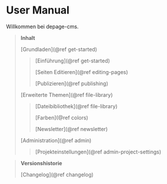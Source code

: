 User Manual
======================

Willkommen bei depage-cms.


> **Inhalt**
>
> [Grundladen](@ref get-started)
>
> > [Einführung](@ref get-started)
> >
> > [Seiten Editieren](@ref editing-pages)
> >
> > [Publizieren](@ref publishing)
>
> [Erweiterte Themen](@ref file-library)
>
> > [Dateibibliothek](@ref file-library)
> >
> > [Farben](@ref colors)
> >
> > [Newsletter](@ref newsletter)
>
> [Administration](@ref admin)
>
> > [Projekteinstellungen](@ref admin-project-settings)


> **Versionshistorie**
>
> [Changelog](@ref changelog)
